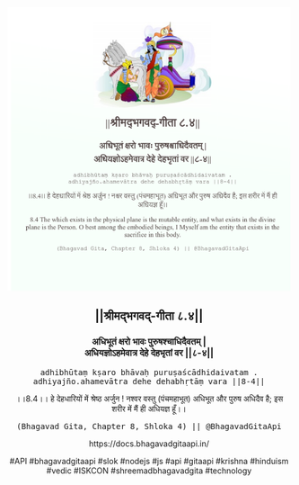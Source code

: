 <img src="../../asset/BG_8_4.png"/>
<center><h2>||श्रीमद्‍भगवद्‍-गीता ८.४||</h2>
<h3>अधिभूतं क्षरो भावः पुरुषश्चाधिदैवतम् |<br/>अधियज्ञोऽहमेवात्र देहे देहभृतां वर ||८-४||</h3>
<pre>adhibhūtaṃ kṣaro bhāvaḥ puruṣaścādhidaivatam .<br/>adhiyajño.ahamevātra dehe dehabhṛtāṃ vara ||8-4||</pre>
<p>।।8.4।। हे देहधारियों में श्रेष्ठ अर्जुन ! नश्वर वस्तु (पंचमहाभूत) अधिभूत और पुरुष अधिदैव है; इस शरीर में मैं ही अधियज्ञ हूँ।।</p>
<pre>(Bhagavad Gita, Chapter 8, Shloka 4) || @BhagavadGitaApi</pre><p>https://docs.bhagavadgitaapi.in/</p><p>#API #bhagavadgitaapi #slok #nodejs #js #api #gitaapi #krishna #hinduism #vedic #ISKCON #shreemadbhagavadgita #technology</p></center>